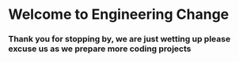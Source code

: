 # Welcome to Engineering Change

### Thank you for stopping by, we are just wetting up please excuse us as we prepare more coding projects

